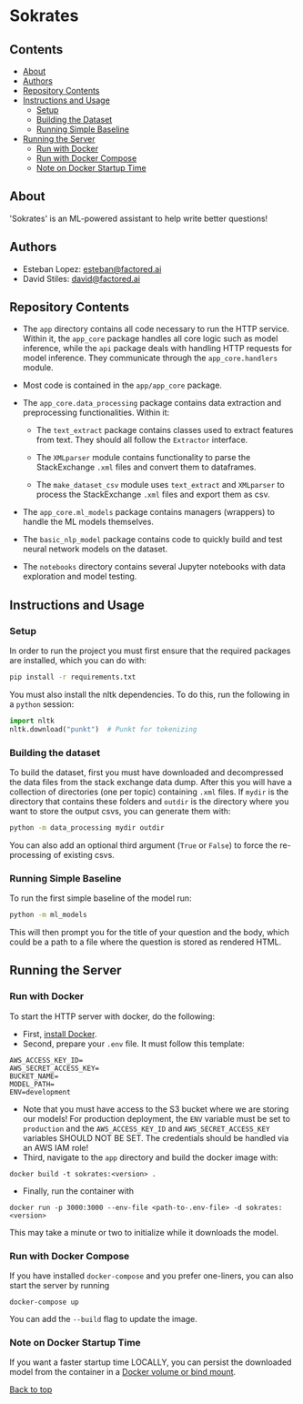 # Sokrates

## Contents

* [About](#about)
* [Authors](#authors)
* [Repository Contents](#repository-contents)
* [Instructions and Usage](#instructions-and-usage)
  * [Setup](#setup)
  * [Building the Dataset](#building-the-dataset)
  * [Running Simple Baseline](#running-simple-baseline)
* [Running the Server](#running-the-server)
  * [Run with Docker](#run-with-docker)
  * [Run with Docker Compose](#run-with-docker-compose)
  * [Note on Docker Startup Time](#note-on-docker-startup-time)

## About
'Sokrates' is an ML-powered assistant to help write better questions!

## Authors
- Esteban Lopez: esteban@factored.ai
- David Stiles: david@factored.ai

## Repository Contents
- The `app` directory contains all code necessary to run the HTTP service. Within it,
  the `app_core` package handles all core logic such as model inference, while the
  `api` package deals with handling HTTP requests for model inference. They communicate
  through the `app_core.handlers` module.
- Most code is contained in the `app/app_core` package.
- The `app_core.data_processing` package contains data extraction and preprocessing
  functionalities. Within it:

  - The `text_extract` package contains classes used to extract features from 
    text. They should all follow the `Extractor` interface.

  - The `XMLparser` module contains functionality to parse the StackExchange `.xml`
    files and convert them to dataframes.

  - The `make_dataset_csv` module uses `text_extract` and `XMLparser` to process the
    StackExchange `.xml` files and export them as csv.

- The `app_core.ml_models` package contains managers (wrappers) to handle the ML models
  themselves.

- The `basic_nlp_model` package contains code to quickly build and test neural network
  models on the dataset.

- The `notebooks` directory contains several Jupyter notebooks with data exploration
  and model testing.

## Instructions and Usage

### Setup
In order to run the project you must first ensure that the required packages
are installed, which you can do with:
```bash
pip install -r requirements.txt
```
You must also install the nltk dependencies. To do this, run the following in a
`python` session:
```python
import nltk
nltk.download("punkt")  # Punkt for tokenizing
```

### Building the dataset
To build the dataset, first you must have downloaded and decompressed the data files
from the stack exchange data dump. After this you will have a collection of directories
(one per topic) containing `.xml` files. If `mydir` is the directory that contains these
folders and `outdir` is the directory where you want to store the output csvs, you can 
generate them with:
```bash
python -m data_processing mydir outdir
```
You can also add an optional third argument (`True` or `False`) to force the
re-processing of existing csvs.

### Running Simple Baseline
To run the first simple baseline of the model run:
```bash
python -m ml_models
```
This will then prompt you for the title of your question and the body,
which could be a path to a file where the question is stored as rendered
HTML.

## Running the Server

### Run with Docker
To start the HTTP server with docker, do the following:
- First, [install Docker](https://www.docker.com/).
- Second, prepare your `.env` file. It must follow this template:
```.env
AWS_ACCESS_KEY_ID=
AWS_SECRET_ACCESS_KEY=
BUCKET_NAME=
MODEL_PATH=
ENV=development
```
- Note that you must have access to the S3 bucket where we are storing
  our models! For production deployment, the `ENV` variable must be set to
  `production` and the `AWS_ACCESS_KEY_ID` and `AWS_SECRET_ACCESS_KEY` variables
  SHOULD NOT BE SET. The credentials should be handled via an AWS IAM role!
- Third, navigate to the `app` directory and build the docker image with:
```shell script
docker build -t sokrates:<version> .
```
- Finally, run the container with
```shell script
docker run -p 3000:3000 --env-file <path-to-.env-file> -d sokrates:<version>
```
This may take a minute or two to initialize while it downloads the model.

### Run with Docker Compose
If you have installed `docker-compose` and you prefer one-liners, you can also
start the server by running
```shell script
docker-compose up
```
You can add the `--build` flag to update the image.

### Note on Docker Startup Time
If you want a faster startup time LOCALLY, you can persist the downloaded model
from the container in a [Docker volume or bind mount](https://docs.docker.com/storage/volumes/).


[Back to top](#sokrates)
